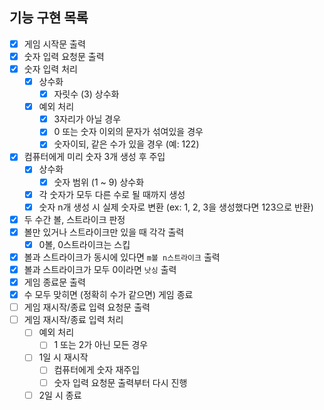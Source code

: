 ## 기능 구현 목록
- [x] 게임 시작문 출력
- [x] 숫자 입력 요청문 출력
- [x] 숫자 입력 처리
    - [x] 상수화
      - [x] 자릿수 (3) 상수화
    - [x] 예외 처리
        - [x] 3자리가 아닐 경우
        - [x] 0 또는 숫자 이외의 문자가 섞여있을 경우
        - [x] 숫자이되, 같은 수가 있을 경우 (예: 122)
- [x] 컴퓨터에게 미리 숫자 3개 생성 후 주입
    - [x] 상수화
      - [x] 숫자 범위 (1 ~ 9) 상수화 
    - [x] 각 숫자가 모두 다른 수로 될 때까지 생성
    - [x] 숫자 n개 생성 시 실제 숫자로 변환 (ex: 1, 2, 3을 생성했다면 123으로 반환)
- [x] 두 수간 볼, 스트라이크 판정
- [x] 볼만 있거나 스트라이크만 있을 때 각각 출력
    - [x] 0볼, 0스트라이크는 스킵
- [x] 볼과 스트라이크가 동시에 있다면 `m볼 n스트라이크` 출력
- [x] 볼과 스트라이크가 모두 0이라면 `낫싱` 출력
- [x] 게임 종료문 출력
- [x] 수 모두 맞히면 (정확히 수가 같으면) 게임 종료
- [ ] 게임 재시작/종료 입력 요청문 출력
- [ ] 게임 재시작/종료 입력 처리
    - [ ] 예외 처리
        - [ ] 1 또는 2가 아닌 모든 경우
    - [ ] 1일 시 재시작
        - [ ] 컴퓨터에게 숫자 재주입
        - [ ] 숫자 입력 요청문 출력부터 다시 진행
    - [ ] 2일 시 종료
